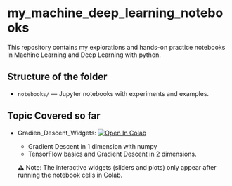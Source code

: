 # my_machine_deep_learning_notebooks
This repository contains my explorations and hands-on practice notebooks in Machine Learning and Deep Learning with python. 

## Structure of the folder
- `notebooks/` — Jupyter notebooks with experiments and examples.

## Topic Covered so far
  * Gradien_Descent_Widgets:  [![Open In Colab](https://colab.research.google.com/assets/colab-badge.svg)](https://colab.research.google.com/github/norquip/my_machine_deep_learning_notebooks/blob/main/GradientDescend.ipynb)
    - Gradient Descent in 1 dimension with numpy
    - TensorFlow basics and Gradient Descent in 2 dimensions.
      
    ⚠️ Note: The interactive widgets (sliders and plots) only appear after running the notebook cells in Colab.



